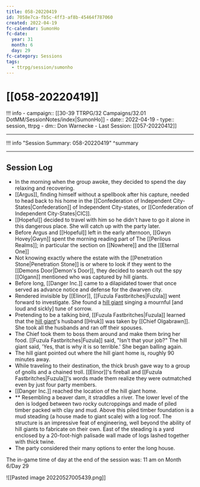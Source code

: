 ```yaml
---
title: 058-20220419
id: 7058e7ca-fb5c-4ff3-af8b-45464f787060
created: 2022-04-19
fc-calendar: SumonHo
fc-date:
  year: 31
  month: 6
  day: 29
fc-category: Sessions
tags:
  - ttrpg/session/sumonho
---
```


# [[058-20220419]]

!!! info
    - campaign:: [[30-39 TTRPG/32 Campaigns/32.01 DotMM/SessionNotes/index|SumonHo]]
    - date:: 2022-04-19
    - type:: session, ttrpg
    - dm:: Don Warnecke
    - Last Session: [[057-20220412]]


---

!!! info "Session Summary: 058-20220419"
    ^summary

---

## Session Log

- In the morning when the group awoke, they decided to spend the day relaxing and recovering.
- [[Argus]], finding himself without a spellbook after his capture, needed to head back to his home in the [[Confederation of Independent City-States|Confederation]] of Independent City-states, or [[Confederation of Independent City-States|CIC]].
- [[Hopeful]] decided to travel with him so he didn't have to go it alone in this dangerous place. She will catch up with the party later.
- Before Argus and [[Hopeful]] left in the early afternoon, [[Gwyn Hovey|Gwyn]] spent the morning reading part of The [[Perilous Realms]]; in particular the section on [[Nowhere]] and the [[Eternal One]]
- Not knowing exactly where the estate with the [[Penetration Stone|Penetration Stone]] is or where to look if they went to the [[Demons Door|Demon's Door]], they decided to search out the spy [[Olgann]]  mentioned who was captured by hill giants.
- Before long, [[Danger Inc.]]  came to a dilapidated tower that once served as advance notice and defense for the dwarven city.
- Rendered invisible by [[Elinor]], [[Fuzula Fastbritches|Fuzula]] went forward to investigate. She found a [hill giant](https://ddb.ac/monsters/hill-giant) singing a mournful [and loud and sickly] tune of sorrow.      
- Pretending to be a talking bird, [[Fuzula Fastbritches|Fuzula]] learned that the [hill giant](https://ddb.ac/monsters/hill-giant)'s husband [[Hruk]] was taken by [[Chief Olgabrawn]]. She took all the husbands and ran off their spouses.
- The Chief took them to boss them around and make them bring her food. [[Fuzula Fastbritches|Fuzula]] said, "Isn't that your job?" The hill giant said, 'Yes, that is why it is so terrible.' She began balling again.
- The hill giant pointed out where the hill giant home is, roughly 90 minutes away.
- While traveling to their destination, the thick brush gave way to a group of gnolls and a chained troll. [[Elinor]]'s fireball and [[Fuzula Fastbritches|Fuzula]]'s words made them realize they were outmatched even by just four party members.
- [[Danger Inc.]]  reached the location of the hill giant home.
- ** Resembling a beaver dam, it straddles a river. The lower level of the den is lodged between two rocky outcroppings and made of piled timber packed with clay and mud. Above this piled timber foundation is a mud steading (a house made to giant scale) with a log roof. The structure is an impressive feat of engineering, well beyond the ability of hill giants to fabricate on their own. East of the steading is a yard enclosed by a 20-foot-high palisade wall made of logs lashed together with thick twine.
- The party considered their many options to enter the long house.

The in-game time of day at the end of the session was: 11 am on Month 6/Day 29

![[Pasted image 20220527005439.png]]
